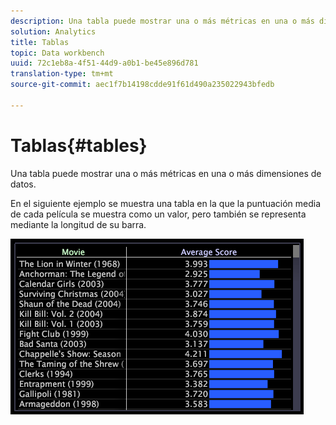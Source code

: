 ```yaml
---
description: Una tabla puede mostrar una o más métricas en una o más dimensiones de datos.
solution: Analytics
title: Tablas
topic: Data workbench
uuid: 72c1eb8a-4f51-44d9-a0b1-be45e896d781
translation-type: tm+mt
source-git-commit: aec1f7b14198cdde91f61d490a235022943bfedb

---
```



# Tablas{#tables}

Una tabla puede mostrar una o más métricas en una o más dimensiones de datos.

En el siguiente ejemplo se muestra una tabla en la que la puntuación media de cada película se muestra como un valor, pero también se representa mediante la longitud de su barra.

![](assets/vis_Table.png)

